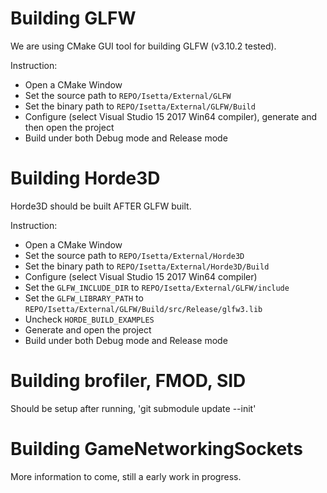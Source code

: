 # Building GLFW

We are using CMake GUI tool for building GLFW (v3.10.2 tested).

Instruction:
- Open a CMake Window
- Set the source path to `REPO/Isetta/External/GLFW`
- Set the binary path to `REPO/Isetta/External/GLFW/Build`
- Configure (select Visual Studio 15 2017 Win64 compiler), generate and then open the project
- Build under both Debug mode and Release mode

# Building Horde3D

Horde3D should be built AFTER GLFW built.

Instruction:
- Open a CMake Window
- Set the source path to `REPO/Isetta/External/Horde3D`
- Set the binary path to `REPO/Isetta/External/Horde3D/Build`
- Configure (select Visual Studio 15 2017 Win64 compiler)
- Set the `GLFW_INCLUDE_DIR` to `REPO/Isetta/External/GLFW/include`
- Set the `GLFW_LIBRARY_PATH` to `REPO/Isetta/External/GLFW/Build/src/Release/glfw3.lib`
- Uncheck `HORDE_BUILD_EXAMPLES`
- Generate and open the project
- Build under both Debug mode and Release mode

# Building brofiler, FMOD, SID
Should be setup after running, 'git submodule update --init'

# Building GameNetworkingSockets
More information to come, still a early work in progress.